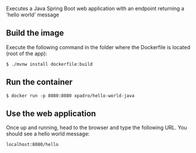Executes a Java Spring Boot web application with an endpoint returning a 'hello world' message

## Build the image
Execute the following command in the folder where the Dockerfile is located (root of the app):

```
$ ./mvnw install dockerfile:build
```


## Run the container
```
$ docker run -p 8080:8080 xpadro/hello-world-java
```

## Use the web application
Once up and running, head to the browser and type the following URL. You should see a hello world message:
```
localhost:8080/hello
```
